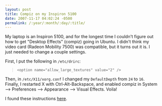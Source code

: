 ```yaml
---
layout: post
title: Compiz on my Inspiron 5100
date: 2007-11-17 04:02:24 -0500
permalink: /:year/:month/:day/:title/
---
```

<p>My laptop is an Inspiron 5100, and for the longest time I couldn't figure out how to get "Desktop Effects" (compiz) going in Ubuntu.  I didn't think my video card (Radeon Mobility 7500) was compatible, but it turns out it is.  I just needed to change a couple settings.</p>
<p>First, I put the following in <code>/etc/drirc</code>:</p>
<blockquote><p><code>&lt;option name="allow_large_textures" value="2" /&gt;</code></p></blockquote>
<p>Then, in <code>/etc/X11/xorg.conf</code> I changed my <code>DefaultDepth</code> from <code>24</code> to <code>16</code>.  Finally, I restarted X with Ctrl-Alt-Backspace, and enabled compiz in System --&gt; Preferences --&gt; Appearance --&gt; Visual Effects.  Voila!</p>
<p>I found these instructions <a href="https://lists.ubuntu.com/archives/ubuntu-users/2007-October/124547.html">here</a>.</p>
